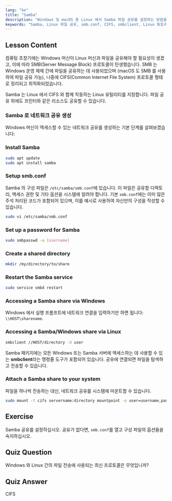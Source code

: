 ```yaml
---
lang: "ko"
title: "Samba"
description: "Windows 및 macOS 용 Linux 에서 Samba 파일 공유를 설정하는 방법을 알아보세요. 이 초보자 가이드는 설치, 구성 및 공유 액세스를 다룹니다. 지금 시작하세요!"
keywords: "Samba, Linux 파일 공유, smb.conf, CIFS, smbclient, Linux 튜토리얼, 초보자 가이드"
---
```


## Lesson Content

컴퓨팅 초창기에는 Windows 머신이 Linux 머신과 파일을 공유해야 할 필요성이 생겼고, 이에 따라 SMB(Server Message Block) 프로토콜이 탄생했습니다. SMB 는 Windows 운영 체제 간에 파일을 공유하는 데 사용되었으며 (macOS 도 SMB 를 사용하여 파일 공유 가능), 나중에 CIFS(Common Internet File System) 프로토콜 형태로 정리되고 최적화되었습니다.

Samba 는 Linux 에서 CIFS 와 함께 작동하는 Linux 유틸리티를 지칭합니다. 파일 공유 외에도 프린터와 같은 리소스도 공유할 수 있습니다.

### Samba 로 네트워크 공유 생성

Windows 머신이 액세스할 수 있는 네트워크 공유를 생성하는 기본 단계를 살펴보겠습니다:

### Install Samba

```bash
sudo apt update
sudo apt install samba
```

### Setup smb.conf

Samba 의 구성 파일은 `/etc/samba/smb.conf`에 있습니다. 이 파일은 공유할 디렉토리, 액세스 권한 및 기타 옵션을 시스템에 알려야 합니다. 기본 `smb.conf`에는 이미 많은 주석 처리된 코드가 포함되어 있으며, 이를 예시로 사용하여 자신만의 구성을 작성할 수 있습니다.

```bash
sudo vi /etc/samba/smb.conf
```

### Set up a password for Samba

```bash
sudo smbpasswd -a [username]
```

### Create a shared directory

```bash
mkdir /my/directory/to/share
```

### Restart the Samba service

```bash
sudo service smbd restart
```

### Accessing a Samba share via Windows

Windows 에서 실행 프롬프트에 네트워크 연결을 입력하기만 하면 됩니다: `\\HOST\sharename`.

### Accessing a Samba/Windows share via Linux

```bash
smbclient //HOST/directory -U user
```

Samba 패키지에는 모든 Windows 또는 Samba 서버에 액세스하는 데 사용할 수 있는 **smbclient**라는 명령줄 도구가 포함되어 있습니다. 공유에 연결되면 파일을 탐색하고 전송할 수 있습니다.

### Attach a Samba share to your system

파일을 하나씩 전송하는 대신, 네트워크 공유를 시스템에 마운트할 수 있습니다.

```bash
sudo mount -t cifs servername:directory mountpoint -o user=username,pass=password
```

## Exercise

Samba 공유를 설정하십시오. 공유가 없다면, `smb.conf`를 열고 구성 파일의 옵션들을 숙지하십시오.

## Quiz Question

Windows 와 Linux 간의 파일 전송에 사용되는 최신 프로토콜은 무엇입니까?

## Quiz Answer

CIFS
